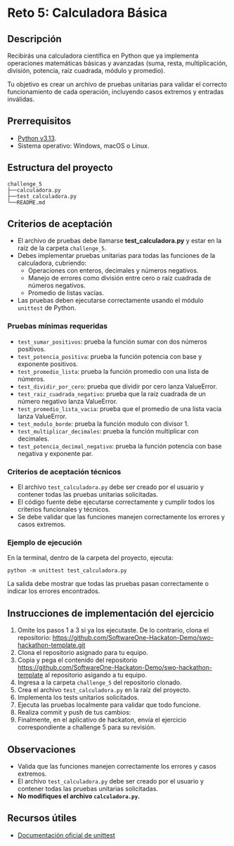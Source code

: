 # Reto 5: Calculadora Básica

## Descripción
Recibirás una calculadora científica en Python que ya implementa operaciones matemáticas básicas y avanzadas (suma, resta, multiplicación, división, potencia, raíz cuadrada, módulo y promedio).

Tu objetivo es crear un archivo de pruebas unitarias para validar el correcto funcionamiento de cada operación, incluyendo casos extremos y entradas inválidas.

## Prerrequisitos
- [Python v3.13](https://wiki.python.org/moin/BeginnersGuide/Download).
- Sistema operativo: Windows, macOS o Linux.

## Estructura del proyecto
```
challenge_5
├──calculadora.py
├──test_calculadora.py   
└──README.md
```

## Criterios de aceptación
- El archivo de pruebas debe llamarse **test_calculadora.py** y estar en la raíz de la carpeta `challenge_5`.
- Debes implementar pruebas unitarias para todas las funciones de la calculadora, cubriendo:
  - Operaciones con enteros, decimales y números negativos.
  - Manejo de errores como división entre cero o raíz cuadrada de números negativos.
  - Promedio de listas vacías.
- Las pruebas deben ejecutarse correctamente usando el módulo `unittest` de Python.

### Pruebas mínimas requeridas
  - `test_sumar_positivos`: prueba la función sumar con dos números positivos.
  - `test_potencia_positiva`: prueba la función potencia con base y exponente positivos.
  - `test_promedio_lista`: prueba la función promedio con una lista de números.
  - `test_dividir_por_cero`: prueba que dividir por cero lanza ValueError.
  - `test_raiz_cuadrada_negativo`: prueba que la raíz cuadrada de un número negativo lanza ValueError.
  - `test_promedio_lista_vacia`: prueba que el promedio de una lista vacía lanza ValueError.
  - `test_modulo_borde`: prueba la función modulo con divisor 1.
  - `test_multiplicar_decimales`: prueba la función multiplicar con decimales.
  - `test_potencia_decimal_negativo`: prueba la función potencia con base negativa y exponente par.

### Criterios de aceptación técnicos
- El archivo `test_calculadora.py` debe ser creado por el usuario y contener todas las pruebas unitarias solicitadas.
- El código fuente debe ejecutarse correctamente y cumplir todos los criterios funcionales y técnicos.
- Se debe validar que las funciones manejen correctamente los errores y casos extremos.

### Ejemplo de ejecución

En la terminal, dentro de la carpeta del proyecto, ejecuta:
```
python -m unittest test_calculadora.py
```
La salida debe mostrar que todas las pruebas pasan correctamente o indicar los errores encontrados.

## Instrucciones de implementación del ejercicio
1. Omite los pasos 1 a 3 si ya los ejecutaste. De lo contrario, clona el repositorio:
   https://github.com/SoftwareOne-Hackaton-Demo/swo-hackathon-template.git
2. Clona el repositorio asignado para tu equipo.
3. Copia y pega el contenido del repositorio https://github.com/SoftwareOne-Hackaton-Demo/swo-hackathon-template al repositorio asigando a tu equipo.
4. Ingresa a la carpeta `challenge_5` del repositorio clonado.
5. Crea el archivo `test_calculadora.py` en la raíz del proyecto.
6. Implementa los tests unitarios solicitados.
7. Ejecuta las pruebas localmente para validar que todo funcione.
8. Realiza commit y push de tus cambios:
9. Finalmente, en el aplicativo de hackaton, envía el ejercicio correspondiente a challenge 5 para su revisión.

## Observaciones
- Valida que las funciones manejen correctamente los errores y casos extremos.
- El archivo `test_calculadora.py` debe ser creado por el usuario y contener todas las pruebas unitarias solicitadas.
- **No modifiques el archivo `calculadora.py`.**

## Recursos útiles
- [Documentación oficial de unittest](https://docs.python.org/3/library/unittest.html)
